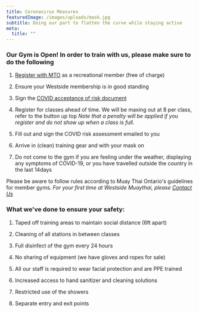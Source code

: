 ```yaml
---
title: Coronavirus Measures
featuredImage: /images/uploads/mask.jpg
subtitle: Doing our part to flatten the curve while staying active
meta:
  title: ""
---
```

### Our Gym is Open! In order to train with us, please make sure to do the following

1. [Register with MTO](https://muaythaiontario.org/documents/recreational-membership/?fbclid=IwAR2-K-v2LzVVhJF9mDoUYHUR-lLex6anHB-zibIHul5rJU2QVH3ahVbcQcg) as a recreational member (free of charge)

2. Ensure your Westside membership is in good standing

3. Sign the [COVID acceptance of risk document](https://www.gigaprofits.com/software/waiver.aspx?clb=RAJcwPGZD8hojWAZTX+aaG78R+iKXwqKYhkjTdtY44KsWd/6667UIw==&adm=+DOeNCdtIwlPFs5HkopokvEBP20nbuz6Pg677yqh3VtxtdV9SamOCQ==&termid=uNbOFU1ohqZlVaHpW1nLvlAZfL0TCGcS83JTOUibeaccRwonTMcvSg==&rlt=0)

4. Register for classes ahead of time. We will be maxing out at 8 per class, refer to the button up top
*Note that a penalty will be applied if you register and do not show up when a class is full.*

5. Fill out and sign the COVID risk assessment emailed to you

6. Arrive in (clean) training gear and with your mask on

7. Do not come to the gym if you are feeling under the weather, displaying any symptoms of COVID-19, or you have travelled outside the country in the last 14days

Please be aware to follow rules according to Muay Thai Ontario's guidelines for member gyms. 
_For your first time at Westside Muaythai, please [Contact Us](www.westsidemuaythai.com/contact)_


### What we've done to ensure your safety:
1. Taped off training areas to maintain social distance (6ft apart)

2. Cleaning of all stations in between classes

3. Full disinfect of the gym every 24 hours

4. No sharing of equipment (we have gloves and ropes for sale)

5. All our staff is required to wear facial protection and are PPE trained

6. Increased access to hand sanitizer and cleaning solutions

7. Restricted use of the showers

8. Separate entry and exit points


